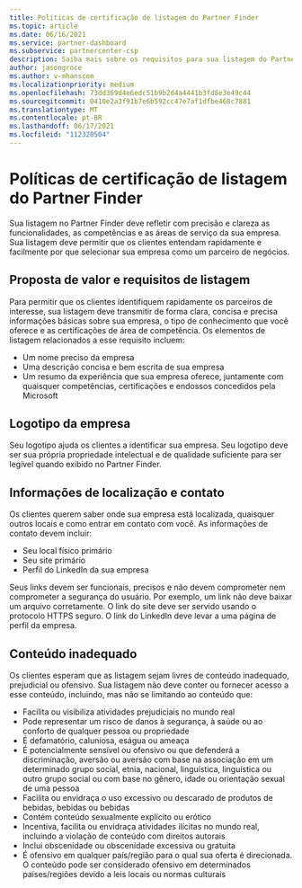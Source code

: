 ```yaml
---
title: Políticas de certificação de listagem do Partner Finder
ms.topic: article
ms.date: 06/16/2021
ms.service: partner-dashboard
ms.subservice: partnercenter-csp
description: Saiba mais sobre os requisitos para sua listagem do Partner Finder.
author: jasongroce
ms.author: v-mhanscom
ms.localizationpriority: medium
ms.openlocfilehash: 73dd369d4e6edc51b9b2d4a4441b3fd8e3e49c44
ms.sourcegitcommit: 0410e2a3f91b7e6b592cc47e7af1dfbe468c7881
ms.translationtype: MT
ms.contentlocale: pt-BR
ms.lasthandoff: 06/17/2021
ms.locfileid: "112320504"
---
```

# <a name="partner-finder-listing-certification-policies"></a>Políticas de certificação de listagem do Partner Finder

Sua listagem no Partner Finder deve refletir com precisão e clareza as funcionalidades, as competências e as áreas de serviço da sua empresa. Sua listagem deve permitir que os clientes entendam rapidamente e facilmente por que selecionar sua empresa como um parceiro de negócios.

## <a name="value-proposition-and-listing-requirements"></a>Proposta de valor e requisitos de listagem

Para permitir que os clientes identifiquem rapidamente os parceiros de interesse, sua listagem deve transmitir de forma clara, concisa e precisa informações básicas sobre sua empresa, o tipo de conhecimento que você oferece e as certificações de área de competência. Os elementos de listagem relacionados a esse requisito incluem:

- Um nome preciso da empresa
- Uma descrição concisa e bem escrita de sua empresa
- Um resumo da experiência que sua empresa oferece, juntamente com quaisquer competências, certificações e endossos concedidos pela Microsoft

## <a name="company-logo"></a>Logotipo da empresa

Seu logotipo ajuda os clientes a identificar sua empresa. Seu logotipo deve ser sua própria propriedade intelectual e de qualidade suficiente para ser legível quando exibido no Partner Finder.

## <a name="location-and-contact-information"></a>Informações de localização e contato

Os clientes querem saber onde sua empresa está localizada, quaisquer outros locais e como entrar em contato com você. As informações de contato devem incluir:

- Seu local físico primário
- Seu site primário
- Perfil do LinkedIn da sua empresa

Seus links devem ser funcionais, precisos e não devem comprometer nem comprometer a segurança do usuário. Por exemplo, um link não deve baixar um arquivo corretamente. O link do site deve ser servido usando o protocolo HTTPS seguro. O link do LinkedIn deve levar a uma página de perfil da empresa.

## <a name="inappropriate-content"></a>Conteúdo inadequado

Os clientes esperam que as listagem sejam livres de conteúdo inadequado, prejudicial ou ofensivo. Sua listagem não deve conter ou fornecer acesso a esse conteúdo, incluindo, mas não se limitando ao conteúdo que:

- Facilita ou visibiliza atividades prejudiciais no mundo real
- Pode representar um risco de danos à segurança, à saúde ou ao conforto de qualquer pessoa ou propriedade
- É defamatório, caluniosa, eságua ou ameaça
- É potencialmente sensível ou ofensivo ou que defenderá a discriminação, aversão ou aversão com base na associação em um determinado grupo social, etnia, nacional, linguística, linguística ou outro grupo social ou com base no gênero, idade ou orientação sexual de uma pessoa
- Facilita ou envidraça o uso excessivo ou descarado de produtos de bebidas, bebidas ou bebidas
- Contém conteúdo sexualmente explícito ou erótico
- Incentiva, facilita ou envidraça atividades ilícitas no mundo real, incluindo a violação de conteúdo com direitos autorais
- Inclui obscenidade ou obscenidade excessiva ou gratuita
- É ofensivo em qualquer país/região para o qual sua oferta é direcionada. O conteúdo pode ser considerado ofensivo em determinados países/regiões devido a leis locais ou normas culturais
